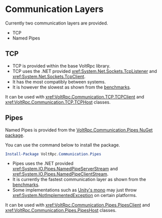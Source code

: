 # Communication Layers

Currently two communication layers are provided.

- TCP
- Named Pipes

## TCP

- TCP is provided within the base VoltRpc library.
- TCP uses the .NET provided <xref:System.Net.Sockets.TcpListener> and <xref:System.Net.Sockets.TcpClient>. 
- It has the most compatibly between systems. 
- It is however the slowest as shown from the [benchmarks](benchmarks.md#tcp-benchmark).

It can be used with <xref:VoltRpc.Communication.TCP.TCPClient> and <xref:VoltRpc.Communication.TCP.TCPHost> classes.

## Pipes

Named Pipes is provided from the [VoltRpc.Communication.Pipes NuGet package](https://www.nuget.org/packages/VoltRpc.Communication.Pipes/).

You can use the command below to install the package.

```powershell
Install-Package VoltRpc.Communication.Pipes
``` 

- Pipes uses the .NET provided <xref:System.IO.Pipes.NamedPipeServerStream> and <xref:System.IO.Pipes.NamedPipeClientStream>.  
- It is currently the fastest communication layer as shown from the [benchmarks](benchmarks.md#pipes-benchmark).
- Some implementations such as [Unity's mono](https://github.com/Unity-Technologies/mono/blob/unity-2021.1-mbe/mcs/class/System.Core/System.IO.Pipes/NamedPipeClientStream.cs) may just throw <xref:System.NotImplementedException> on certain platforms.

It can be used with <xref:VoltRpc.Communication.Pipes.PipesClient> and <xref:VoltRpc.Communication.Pipes.PipesHost> classes.